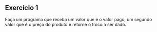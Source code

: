 ## Exercício 1

Faça um programa que receba um valor que é o valor pago, um segundo valor que é o preço
do produto e retorne o troco a ser dado.